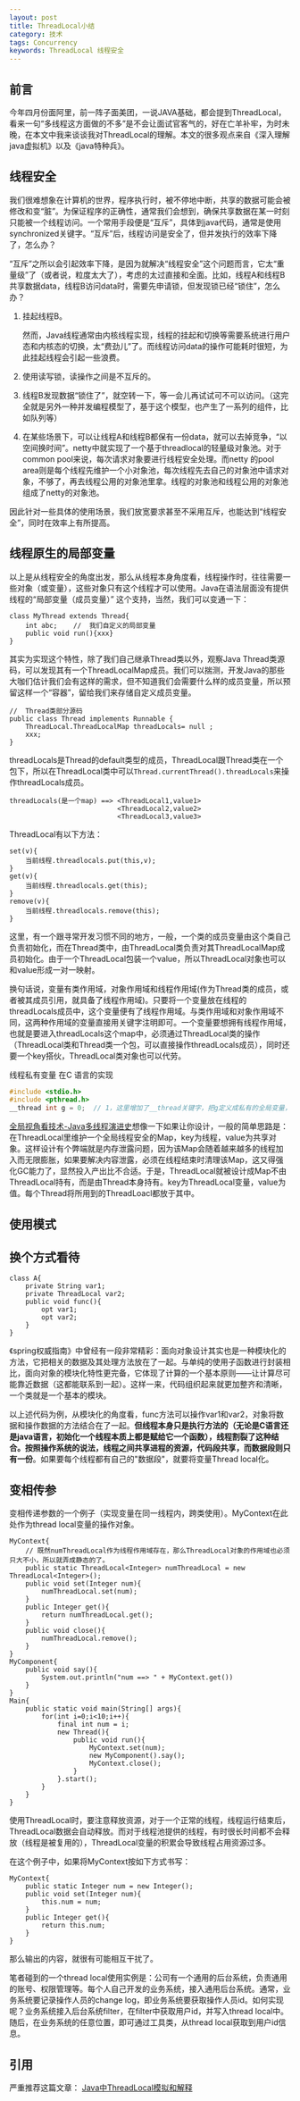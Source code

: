 ```yaml
---
layout: post
title: ThreadLocal小结
category: 技术
tags: Concurrency
keywords: ThreadLocal 线程安全
---
```


## 前言 

今年四月份面阿里，前一阵子面美团，一说JAVA基础，都会提到ThreadLocal，看来一句“多线程这方面做的不多”是不会让面试官客气的，好在亡羊补牢，为时未晚，在本文中我来谈谈我对ThreadLocal的理解。本文的很多观点来自《深入理解java虚拟机》以及《java特种兵》。

## 线程安全 

我们很难想象在计算机的世界，程序执行时，被不停地中断，共享的数据可能会被修改和变“脏”。为保证程序的正确性，通常我们会想到，确保共享数据在某一时刻只能被一个线程访问。一个常用手段便是“互斥”，具体到java代码，通常是使用synchronized关键字。“互斥”后，线程访问是安全了，但并发执行的效率下降了，怎么办？

“互斥”之所以会引起效率下降，是因为就解决“线程安全”这个问题而言，它太“重量级”了（或者说，粒度太大了），考虑的太过直接和全面。比如，线程A和线程B共享数据data，线程B访问data时，需要先申请锁，但发现锁已经“锁住”，怎么办？

1. 挂起线程B。

    然而，Java线程通常由内核线程实现，线程的挂起和切换等需要系统进行用户态和内核态的切换，太“费劲儿”了。而线程访问data的操作可能耗时很短，为此挂起线程会引起一些浪费。
2. 使用读写锁，读操作之间是不互斥的。
3. 线程B发现数据“锁住了”，就空转一下，等一会儿再试试可不可以访问。（这完全就是另外一种并发编程模型了，基于这个模型，也产生了一系列的组件，比如队列等）
4. 在某些场景下，可以让线程A和线程B都保有一份data，就可以去掉竞争，“以空间换时间”。netty中就实现了一个基于threadlocal的轻量级对象池。对于common pool来说，每次请求对象要进行线程安全处理。而netty 的pool area则是每个线程先维护一个小对象池，每次线程先去自己的对象池中请求对象，不够了，再去线程公用的对象池里拿。线程的对象池和线程公用的对象池组成了netty的对象池。

因此针对一些具体的使用场景，我们放宽要求甚至不采用互斥，也能达到“线程安全”，同时在效率上有所提高。

## 线程原生的局部变量 



以上是从线程安全的角度出发，那么从线程本身角度看，线程操作时，往往需要一些对象（或变量），这些对象只有这个线程才可以使用。Java在语法层面没有提供线程的“局部变量（成员变量）” 这个支持，当然，我们可以变通一下：
   
    class MyThread extends Thread{
        int abc;	//	我们自定义的局部变量
        public void run(){xxx}
    }


其实为实现这个特性，除了我们自己继承Thread类以外，观察Java Thread类源码，可以发现其有一个ThreadLocalMap成员。我们可以揣测，开发Java的那些大咖们估计我们会有这样的需求，但不知道我们会需要什么样的成员变量，所以预留这样一个“容器”，留给我们来存储自定义成员变量。

	//	Thread类部分源码
	public class Thread implements Runnable {  
	    ThreadLocal.ThreadLocalMap threadLocals= null ;  
		xxx;
	}  

threadLocals是Thread的default类型的成员，ThreadLocal跟Thread类在一个包下，所以在ThreadLocal类中可以`Thread.currentThread().threadLocals`来操作threadLocals成员。

    threadLocals(是一个map) ==> <ThreadLocal1,value1>
	                           <ThreadLocal2,value2>
	                           <ThreadLocal3,value3>

ThreadLocal有以下方法：

    set(v){
        当前线程.threadlocals.put(this,v);
    }
    get(v){
        当前线程.threadlocals.get(this);
    }
    remove(v){
        当前线程.threadlocals.remove(this);
    }

这里，有一个跟寻常开发习惯不同的地方，一般，一个类的成员变量由这个类自己负责初始化，而在Thread类中，由ThreadLocal类负责对其ThreadLocalMap成员初始化。由于一个ThreadLocal包装一个value，所以ThreadLocal对象也可以和value形成一对一映射。

换句话说，变量有类作用域，对象作用域和线程作用域(作为Thread类的成员，或者被其成员引用，就具备了线程作用域)。只要将一个变量放在线程的threadLocals成员中，这个变量便有了线程作用域。与类作用域和对象作用域不同，这两种作用域的变量直接用关键字注明即可。一个变量要想拥有线程作用域，也就是要进入threadLocals这个map中，必须通过ThreadLocal类的操作（ThreadLocal类和Thread类一个包，可以直接操作threadLocals成员），同时还要一个key搭伙，ThreadLocal类对象也可以代劳。

线程私有变量 在C 语言的实现

```c
#include <stdio.h>
#include <pthread.h>
__thread int g = 0;  // 1，这里增加了__thread关键字，把g定义成私有的全局变量，每个线程都有一个g变量
```


[全局视角看技术-Java多线程演进史](https://mp.weixin.qq.com/s/XwI_09N0BdrRqjS45REx0w)想像一下如果让你设计，一般的简单思路是：在ThreadLocal里维护一个全局线程安全的Map，key为线程，value为共享对象。这样设计有个弊端就是内存泄露问题，因为该Map会随着越来越多的线程加入而无限膨胀，如果要解决内容泄露，必须在线程结束时清理该Map，这又得强化GC能力了，显然投入产出比不合适。于是，ThreadLocal就被设计成Map不由ThreadLocal持有，而是由Thread本身持有。key为ThreadLocal变量，value为值。每个Thread将所用到的ThreadLoacl都放于其中。


## 使用模式 ##

## 换个方式看待

    class A{
        private String var1;
        private ThreadLocal var2;
        public void func(){
            opt var1;
            opt var2;
        }
    }
    
《spring权威指南》中曾经有一段非常精彩：面向对象设计其实也是一种模块化的方法，它把相关的数据及其处理方法放在了一起。与单纯的使用子函数进行封装相比，面向对象的模块化特性更完备，它体现了计算的一个基本原则——让计算尽可能靠近数据（这都能联系到一起）。这样一来，代码组织起来就更加整齐和清晰，一个类就是一个基本的模块。

以上述代码为例，从模块化的角度看，func方法可以操作var1和var2，对象将数据和操作数据的方法结合在了一起。**但线程本身只是执行方法的（无论是C语言还是java语言，初始化一个线程本质上都是赋给它一个函数），线程割裂了这种结合。按照操作系统的说法，线程之间共享进程的资源，代码段共享，而数据段则只有一份**。如果要每个线程都有自己的"数据段"，就要将变量Thread local化。

## 变相传参

变相传递参数的一个例子（实现变量在同一线程内，跨类使用）。MyContext在此处作为thread local变量的操作对象。

    
    MyContext{
        // 既然numThreadLocal作为线程作用域存在，那么ThreadLocal对象的作用域也必须只大不小，所以就弄成静态的了。
        public static ThreadLocal<Integer> numThreadLocal = new ThreadLocal<Integer>();
        public void set(Integer num){
            numThreadLocal.set(num);
        }
        public Integer get(){
            return numThreadLocal.get();
        }
        public void close(){
            numThreadLocal.remove();
        }
    }
    MyComponent{
        public void say(){
            System.out.println("num ==> " + MyContext.get())
        }
    }
    Main{
        public static void main(String[] args){
            for(int i=0;i<10;i++){
                final int num = i;
                new Thread(){
                    public void run(){
                        MyContext.set(num);
                        new MyComponent().say();
                        MyContext.close();
                    }
                }.start();
            }
        }
    }

使用ThreadLocal时，要注意释放资源，对于一个正常的线程，线程运行结束后，ThreadLocal数据会自动释放。而对于线程池提供的线程，有时很长时间都不会释放（线程是被复用的），ThreadLocal变量的积累会导致线程占用资源过多。

在这个例子中，如果将MyContext按如下方式书写：

    MyContext{
        public static Integer num = new Integer();
        public void set(Integer num){
            this.num = num;
        }
        public Integer get(){
            return this.num;
        }
    }

那么输出的内容，就很有可能相互干扰了。

笔者碰到的一个thread local使用实例是：公司有一个通用的后台系统，负责通用的账号、权限管理等。每个人自己开发的业务系统，接入通用后台系统。通常，业务系统要记录操作人员的change log，即业务系统要获取操作人员id。如何实现呢？业务系统接入后台系统filter，在filter中获取用户id，并写入thread local中。随后，在业务系统的任意位置，即可通过工具类，从thread local获取到用户id信息。

## 引用

严重推荐这篇文章： [Java中ThreadLocal模拟和解释][]

[Java中ThreadLocal模拟和解释]: http://woshixy.blog.51cto.com/5637578/1275284
